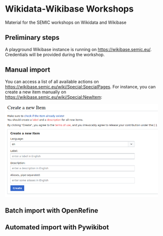 # Wikidata-Wikibase Workshops

Material for the SEMIC workshops on Wikidata and Wikibase

## Preliminary steps

A playground Wikibase instance is running on <https://wikibase.semic.eu/>. Credentials will be provided during the workshop.

## Manual import

You can access a list of all available actions on <https://wikibase.semic.eu/wiki/Special:SpecialPages>. For instance, you can create a new item manually on <https://wikibase.semic.eu/wiki/Special:NewItem>:

![New Item](/images/wb_new_item.png)

## Batch import with OpenRefine

## Automated import with Pywikibot
